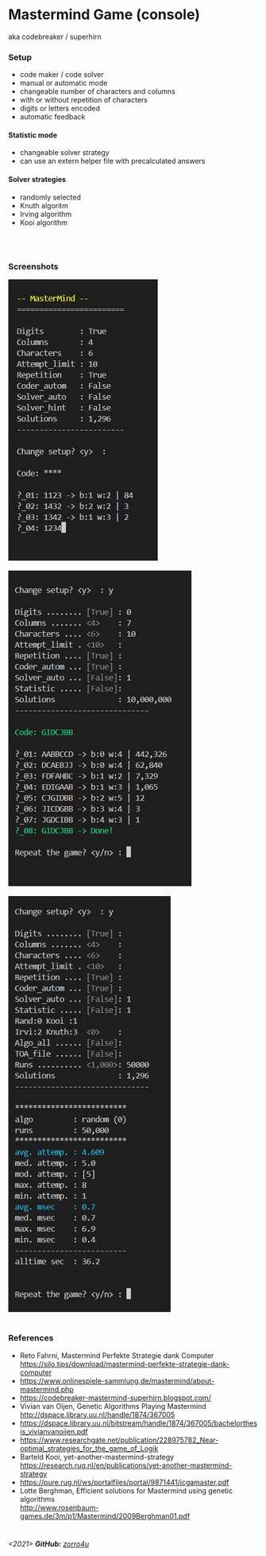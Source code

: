 # Mastermind Game (console)

aka codebreaker / superhirn

### Setup
- code maker / code solver
- manual or automatic mode
- changeable number of characters and columns
- with or without repetition of characters
- digits or letters encoded
- automatic feedback

#### Statistic mode
- changeable solver strategy
- can use an extern helper file with precalculated answers

#### Solver strategies
- randomly selected
- Knuth algoritm
- Irving algorithm
- Kooi algorithm
 <br>

#
### Screenshots
![MaMi_single](/screenshots/MaMi_single.png)
<br>
<br>
![MaMi_single](/screenshots/MaMi_single_1.png)
<br>
<br>
![MaMi_stat](/screenshots/MaMi_stat.png)

#
### References
- Reto Fahrni, Mastermind Perfekte Strategie dank Computer <br>
  https://silo.tips/download/mastermind-perfekte-strategie-dank-computer
- https://www.onlinespiele-sammlung.de/mastermind/about-mastermind.php
- https://codebreaker-mastermind-superhirn.blogspot.com/
- Vivian van Oijen, Genetic Algorithms Playing Mastermind <br>
  http://dspace.library.uu.nl/handle/1874/367005
- https://dspace.library.uu.nl/bitstream/handle/1874/367005/bachelorthesis_vivianvanoijen.pdf
- https://www.researchgate.net/publication/228975782_Near-optimal_strategies_for_the_game_of_Logik
- Barteld Kooi, yet-another-mastermind-strategy <br>
  https://research.rug.nl/en/publications/yet-another-mastermind-strategy
- https://pure.rug.nl/ws/portalfiles/portal/9871441/icgamaster.pdf
- Lotte Berghman, Efficient solutions for Mastermind using genetic algorithms <br>
  http://www.rosenbaum-games.de/3m/p1/Mastermind/2009Berghman01.pdf

#
*<2021> **GitHub:** [zorro4u](https://github.com/zorro4u)*

